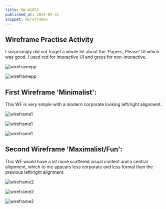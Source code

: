 ```yaml
---
title: HW W10S2
published_at: 2024-05-31
snippet: Wireframes
---
```

## Wireframe Practise Activity

I surprisingly did not forget a whole lot about the 'Papers, Please' UI which was good. I used red for interactive UI and greys for non-interactive.

![wireframepp](/w11/wf.png)

![wireframepp](/w11/wfref.png)


## First Wireframe 'Minimalist': 

This WF is very simple with a modern corporate looking left/right alignment.

![wireframe1](/w11/wire1.png)

![wireframe1](/w11/wire2.png)

![wireframe1](/w11/wire3.png)

## Second Wireframe 'Maximalist/Fun': 

This WF would have a lot more scattered visual content and a central alignment, which to me appears less corporate and less formal than the previous left/right alignment.

![wireframe2](/w11/wire21.png)

![wireframe2](/w11/wire22.png)

![wireframe2](/w11/wire23.png)
